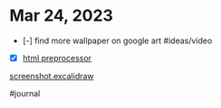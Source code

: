 # Mar 24, 2023

- [-] find more wallpaper on google art #ideas/video 
- [x] [html preprocessor](html%20preprocessor.md)


[screenshot.excalidraw](screenshot.excalidraw.md)

#journal